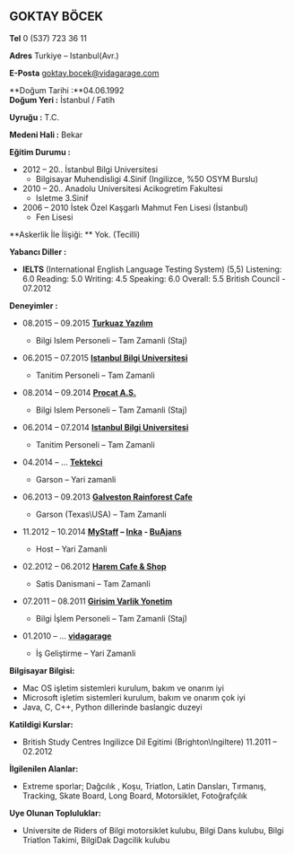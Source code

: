 
## **GOKTAY BÖCEK**                           

**Tel** 0 (537) 723 36 11
       			
**Adres** Turkiye – Istanbul(Avr.)

**E-Posta** goktay.bocek@vidagarage.com

**Doğum Tarihi   :**04.06.1992  
**Doğum Yeri	  :**	İstanbul / Fatih
  
**Uyruğu	  :**	T.C.

**Medeni Hali  	  :**	Bekar 

**Eğitim Durumu :**	

* 2012 – 20..		İstanbul Bilgi Universitesi
	* Bilgisayar Muhendisligi 4.Sinif (Ingilizce, %50 OSYM Burslu)
* 2010 – 20..		Anadolu Universitesi Acikogretim Fakultesi
	* Isletme 3.Sinif
* 2006 – 2010		İstek Özel Kaşgarlı Mahmut Fen Lisesi (İstanbul)
	* Fen Lisesi

**Askerlik İle İlişiği: **	Yok. (Tecilli)

**Yabancı Diller     :**	

* **IELTS** (International English Language Testing System) (5,5)
Listening: 6.0 Reading: 5.0 Writing: 4.5 Speaking: 6.0 Overall: 5.5
British Council - 07.2012

**Deneyimler	   :** 

* 08.2015 – 09.2015	[**Turkuaz Yazılım**](www.turkuazyazilim.com.tr)
	* Bilgi Islem Personeli – Tam Zamanli (Staj)

* 06.2015 – 07.2015	[**Istanbul Bilgi Universitesi**](www.bilgi.edu.tr)
	* Tanitim Personeli – Tam Zamanli

* 08.2014 – 09.2014	[**Procat A.S.**](www.procat.com.tr)
	* Bilgi Islem Personeli – Tam Zamanli (Staj)

* 06.2014 – 07.2014	[**Istanbul Bilgi Universitesi**](www.bilgi.edu.tr)
	* Tanitim Personeli – Tam Zamanli

* 04.2014 – ...		[**Tektekci**](www.tektekci.com.tr)
	* Garson – Yari zamanli

* 06.2013 – 09.2013	[**Galveston Rainforest Cafe**](http://www.rainforestcafe.com/)
	* Garson (Texas\USA) – Tam Zamanli

* 11.2012 – 10.2014	**[MyStaff][A1] – [Inka][A2] - [BuAjans][A3]**
	* Host – Yari Zamanli

[A1]: www.mystaff.com.tr
[A2]: www.inkaik.com
[A3]: www.buajans.com

* 02.2012 – 06.2012	[**Harem Cafe & Shop**](www.facebook.com/HaremCafeVeEvTekstiliUrunleriFikriYarar)
	* Satis Danismani – Tam Zamanli
			
* 07.2011 – 08.2011	[**Girisim Varlik Yonetim**](http://www.guvenvarlik.com.tr)
	* Bilgi İşlem Personeli – Tam Zamanli (Staj)
			
* 01.2010 – ...		[**vidagarage**](www.vidagarage.com)
	* İş Geliştirme – Yari Zamanli



**Bilgisayar Bilgisi:**

* Mac OS işletim sistemleri kurulum, bakım ve onarım iyi  
* Microsoft işletim sistemleri kurulum, bakım ve onarım çok iyi 
* Java, C, C++, Python dillerinde baslangic duzeyi  


**Katildigi Kurslar:**

* British Study Centres
	Ingilizce Dil Egitimi (Brighton\Ingiltere)
	11.2011 – 02.2012	


**İlgilenilen Alanlar:** 

* Extreme sporlar; Dağcılık , Koşu, Triatlon, Latin Dansları, Tırmanış, Tracking, Skate Board, Long Board, Motorsiklet, Fotoğrafçılık

**Uye Olunan Topluluklar:** 

* Universite de Riders of Bilgi motorsiklet kulubu, Bilgi Dans kulubu, Bilgi Triatlon Takimi, BilgiDak Dagcilik kulubu
